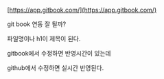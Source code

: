 [https://app.gitbook.com/](https://app.gitbook.com/)

git book 연동 잘 될까?

파일명이나 h1이 제목이 된다.

gitbook에서 수정하면 반영시간이 있는데

github에서 수정하면 실시간 반영된다. 